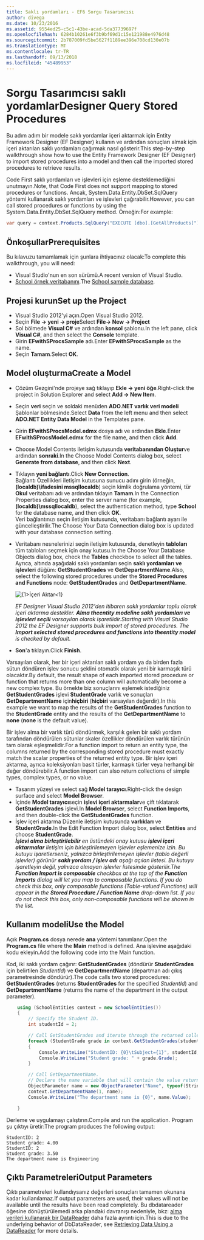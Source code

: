 ```yaml
---
title: Saklı yordamları - EF6 Sorgu Tasarımcısı
author: divega
ms.date: 10/23/2016
ms.assetid: 9554ed25-c5c1-43be-acad-5da37739697f
ms.openlocfilehash: 6284b10261e6f3b9bf69d1c15e121988e4976d48
ms.sourcegitcommit: 2b787009fd5be5627f1189ee396e708cd130e07b
ms.translationtype: MT
ms.contentlocale: tr-TR
ms.lasthandoff: 09/13/2018
ms.locfileid: "45489953"
---
```

# <a name="designer-query-stored-procedures"></a><span data-ttu-id="1f487-102">Sorgu Tasarımcısı saklı yordamlar</span><span class="sxs-lookup"><span data-stu-id="1f487-102">Designer Query Stored Procedures</span></span>
<span data-ttu-id="1f487-103">Bu adım adım bir modele saklı yordamlar içeri aktarmak için Entity Framework Designer (EF Designer) kullanın ve ardından sonuçları almak için içeri aktarılan saklı yordamları çağırmak nasıl gösterir.</span><span class="sxs-lookup"><span data-stu-id="1f487-103">This step-by-step walkthrough show how to use the Entity Framework Designer (EF Designer) to import stored procedures into a model and then call the imported stored procedures to retrieve results.</span></span> 

<span data-ttu-id="1f487-104">Code First saklı yordamları ve işlevleri için eşleme desteklemediğini unutmayın.</span><span class="sxs-lookup"><span data-stu-id="1f487-104">Note, that Code First does not support mapping to stored procedures or functions.</span></span> <span data-ttu-id="1f487-105">Ancak, System.Data.Entity.DbSet.SqlQuery yöntemi kullanarak saklı yordamları ve işlevleri çağırabilir.</span><span class="sxs-lookup"><span data-stu-id="1f487-105">However, you can call stored procedures or functions by using the System.Data.Entity.DbSet.SqlQuery method.</span></span> <span data-ttu-id="1f487-106">Örneğin:</span><span class="sxs-lookup"><span data-stu-id="1f487-106">For example:</span></span>
``` csharp
var query = context.Products.SqlQuery("EXECUTE [dbo].[GetAllProducts]")`;
```

## <a name="prerequisites"></a><span data-ttu-id="1f487-107">Önkoşullar</span><span class="sxs-lookup"><span data-stu-id="1f487-107">Prerequisites</span></span>

<span data-ttu-id="1f487-108">Bu kılavuzu tamamlamak için şunlara ihtiyacınız olacak:</span><span class="sxs-lookup"><span data-stu-id="1f487-108">To complete this walkthrough, you will need:</span></span>

- <span data-ttu-id="1f487-109">Visual Studio'nun en son sürümü.</span><span class="sxs-lookup"><span data-stu-id="1f487-109">A recent version of Visual Studio.</span></span>
- <span data-ttu-id="1f487-110">[School örnek veritabanını](~/ef6/resources/school-database.md).</span><span class="sxs-lookup"><span data-stu-id="1f487-110">The [School sample database](~/ef6/resources/school-database.md).</span></span>

## <a name="set-up-the-project"></a><span data-ttu-id="1f487-111">Projesi kurun</span><span class="sxs-lookup"><span data-stu-id="1f487-111">Set up the Project</span></span>

-   <span data-ttu-id="1f487-112">Visual Studio 2012'yi açın.</span><span class="sxs-lookup"><span data-stu-id="1f487-112">Open Visual Studio 2012.</span></span>
-   <span data-ttu-id="1f487-113">Seçin **File -&gt; yeni -&gt; proje**</span><span class="sxs-lookup"><span data-stu-id="1f487-113">Select **File-&gt; New -&gt; Project**</span></span>
-   <span data-ttu-id="1f487-114">Sol bölmede **Visual C\#** ve ardından **konsol** şablonu.</span><span class="sxs-lookup"><span data-stu-id="1f487-114">In the left pane, click **Visual C\#**, and then select the **Console** template.</span></span>
-   <span data-ttu-id="1f487-115">Girin **EFwithSProcsSample** adı.</span><span class="sxs-lookup"><span data-stu-id="1f487-115">Enter **EFwithSProcsSample** as the name.</span></span>
-   <span data-ttu-id="1f487-116">Seçin **Tamam**.</span><span class="sxs-lookup"><span data-stu-id="1f487-116">Select **OK**.</span></span>

## <a name="create-a-model"></a><span data-ttu-id="1f487-117">Model oluşturma</span><span class="sxs-lookup"><span data-stu-id="1f487-117">Create a Model</span></span>

-   <span data-ttu-id="1f487-118">Çözüm Gezgini'nde projeye sağ tıklayıp **Ekle -&gt; yeni öğe**.</span><span class="sxs-lookup"><span data-stu-id="1f487-118">Right-click the project in Solution Explorer and select **Add -&gt; New Item**.</span></span>
-   <span data-ttu-id="1f487-119">Seçin **veri** seçin ve soldaki menüden **ADO.NET varlık veri modeli** Şablonlar bölmesinde.</span><span class="sxs-lookup"><span data-stu-id="1f487-119">Select **Data** from the left menu and then select **ADO.NET Entity Data Model** in the Templates pane.</span></span>
-   <span data-ttu-id="1f487-120">Girin **EFwithSProcsModel.edmx** dosya adı ve ardından **Ekle**.</span><span class="sxs-lookup"><span data-stu-id="1f487-120">Enter **EFwithSProcsModel.edmx** for the file name, and then click **Add**.</span></span>
-   <span data-ttu-id="1f487-121">Choose Model Contents iletişim kutusunda **veritabanından Oluştur**ve ardından **sonraki**.</span><span class="sxs-lookup"><span data-stu-id="1f487-121">In the Choose Model Contents dialog box, select **Generate from database**, and then click **Next**.</span></span>
-   <span data-ttu-id="1f487-122">Tıklayın **yeni bağlantı**.</span><span class="sxs-lookup"><span data-stu-id="1f487-122">Click **New Connection**.</span></span>  
    <span data-ttu-id="1f487-123">Bağlantı Özellikleri iletişim kutusuna sunucu adını girin (örneğin, **(localdb)\\ifadesini mssqllocaldb**) seçin kimlik doğrulama yöntemi, tür **Okul** veritabanı adı ve ardından tıklayın **Tamam**.</span><span class="sxs-lookup"><span data-stu-id="1f487-123">In the Connection Properties dialog box, enter the server name (for example, **(localdb)\\mssqllocaldb**), select the authentication method, type **School** for the database name, and then click **OK**.</span></span>  
    <span data-ttu-id="1f487-124">Veri bağlantınızı seçin iletişim kutusunda, veritabanı bağlantı ayarı ile güncelleştirilir.</span><span class="sxs-lookup"><span data-stu-id="1f487-124">The Choose Your Data Connection dialog box is updated with your database connection setting.</span></span>
-   <span data-ttu-id="1f487-125">Veritabanı nesnelerinizi seçin iletişim kutusunda, denetleyin **tabloları** tüm tabloları seçmek için onay kutusu.</span><span class="sxs-lookup"><span data-stu-id="1f487-125">In the Choose Your Database Objects dialog box, check the **Tables** checkbox to select all the tables.</span></span>  
    <span data-ttu-id="1f487-126">Ayrıca, altında aşağıdaki saklı yordamları seçin **saklı yordamları ve işlevleri** düğüm: **GetStudentGrades** ve **GetDepartmentName**.</span><span class="sxs-lookup"><span data-stu-id="1f487-126">Also, select the following stored procedures under the **Stored Procedures and Functions** node: **GetStudentGrades** and **GetDepartmentName**.</span></span> 

    ![{1&gt;İçeri Aktar&lt;1}](~/ef6/media/import.jpg)

    <span data-ttu-id="1f487-128">*EF Designer Visual Studio 2012'den itibaren saklı yordamlar toplu olarak içeri aktarma destekler. **Alma theentity modeline saklı yordamları ve işlevleri seçili** varsayılan olarak işaretlidir.*</span><span class="sxs-lookup"><span data-stu-id="1f487-128">*Starting with Visual Studio 2012 the EF Designer supports bulk import of stored procedures. The **Import selected stored procedures and functions into theentity model** is checked by default.*</span></span>
-   <span data-ttu-id="1f487-129">**Son**'a tıklayın.</span><span class="sxs-lookup"><span data-stu-id="1f487-129">Click **Finish**.</span></span>

<span data-ttu-id="1f487-130">Varsayılan olarak, her bir içeri aktarılan saklı yordam ya da birden fazla sütun döndüren işlev sonucu şeklini otomatik olarak yeni bir karmaşık türü olacaktır.</span><span class="sxs-lookup"><span data-stu-id="1f487-130">By default, the result shape of each imported stored procedure or function that returns more than one column will automatically become a new complex type.</span></span> <span data-ttu-id="1f487-131">Bu örnekte biz sonuçlarını eşlemek istediğiniz **GetStudentGrades** işlevi **StudentGrade** varlık ve sonuçları **GetDepartmentName** için**hiçbiri** (**hiçbiri** varsayılan değerdir).</span><span class="sxs-lookup"><span data-stu-id="1f487-131">In this example we want to map the results of the **GetStudentGrades** function to the **StudentGrade** entity and the results of the **GetDepartmentName** to **none** (**none** is the default value).</span></span>

<span data-ttu-id="1f487-132">Bir işlev alma bir varlık türü döndürmek, karşılık gelen bir saklı yordam tarafından döndürülen sütunlar skaler özellikler döndürülen varlık türünün tam olarak eşleşmelidir.</span><span class="sxs-lookup"><span data-stu-id="1f487-132">For a function import to return an entity type, the columns returned by the corresponding stored procedure must exactly match the scalar properties of the returned entity type.</span></span> <span data-ttu-id="1f487-133">Bir işlev içeri aktarma, ayrıca koleksiyonları basit türler, karmaşık türler veya herhangi bir değer döndürebilir.</span><span class="sxs-lookup"><span data-stu-id="1f487-133">A function import can also return collections of simple types, complex types, or no value.</span></span>

-   <span data-ttu-id="1f487-134">Tasarım yüzeyi ve select sağ **Model tarayıcı**.</span><span class="sxs-lookup"><span data-stu-id="1f487-134">Right-click the design surface and select **Model Browser**.</span></span>
-   <span data-ttu-id="1f487-135">İçinde **Model tarayıcı**seçin **işlevi içeri aktarmalar**ve çift tıklatarak **GetStudentGrades** işlevi.</span><span class="sxs-lookup"><span data-stu-id="1f487-135">In **Model Browser**, select **Function Imports**, and then double-click the **GetStudentGrades** function.</span></span>
-   <span data-ttu-id="1f487-136">İşlev içeri aktarma Düzenle iletişim kutusunda **varlıkları** ve **StudentGrade**.</span><span class="sxs-lookup"><span data-stu-id="1f487-136">In the Edit Function Import dialog box, select **Entities** and choose **StudentGrade**.</span></span>  
    <span data-ttu-id="1f487-137">***İşlevi alma birleştirilebilir** en üstündeki onay kutusu **işlevi içeri aktarmalar** iletişim için birleştirilemeyen işlevler eşlemenize izin. Bu kutuyu işaretlerseniz, yalnızca birleştirilemeyen işlevler (tablo değerli işlevler) görünür **saklı yordam / işlev adı** aşağı açılan listesi. Bu kutuyu işaretleyin değil, yalnızca olmayan işlevler listesinde gösterilir.*</span><span class="sxs-lookup"><span data-stu-id="1f487-137">*The **Function Import is composable** checkbox at the top of the **Function Imports** dialog will let you map to composable functions. If you do check this box, only composable functions (Table-valued Functions) will appear in the **Stored Procedure / Function Name** drop-down list. If you do not check this box, only non-composable functions will be shown in the list.*</span></span>

## <a name="use-the-model"></a><span data-ttu-id="1f487-138">Kullanım modeli</span><span class="sxs-lookup"><span data-stu-id="1f487-138">Use the Model</span></span>

<span data-ttu-id="1f487-139">Açık **Program.cs** dosya nerede **ana** yöntemi tanımlanır.</span><span class="sxs-lookup"><span data-stu-id="1f487-139">Open the **Program.cs** file where the **Main** method is defined.</span></span> <span data-ttu-id="1f487-140">Ana işlevine aşağıdaki kodu ekleyin.</span><span class="sxs-lookup"><span data-stu-id="1f487-140">Add the following code into the Main function.</span></span>

<span data-ttu-id="1f487-141">Kod, iki saklı yordam çağırır: **GetStudentGrades** (döndürür **StudentGrades** için belirtilen *StudentId*) ve **GetDepartmentName** (departman adı çıkış parametresinde döndürür).</span><span class="sxs-lookup"><span data-stu-id="1f487-141">The code calls two stored procedures: **GetStudentGrades** (returns **StudentGrades** for the specified *StudentId*) and **GetDepartmentName** (returns the name of the department in the output parameter).</span></span>  

``` csharp
    using (SchoolEntities context = new SchoolEntities())
    {
        // Specify the Student ID.
        int studentId = 2;

        // Call GetStudentGrades and iterate through the returned collection.
        foreach (StudentGrade grade in context.GetStudentGrades(studentId))
        {
            Console.WriteLine("StudentID: {0}\tSubject={1}", studentId, grade.Subject);
            Console.WriteLine("Student grade: " + grade.Grade);
        }

        // Call GetDepartmentName.
        // Declare the name variable that will contain the value returned by the output parameter.
        ObjectParameter name = new ObjectParameter("Name", typeof(String));
        context.GetDepartmentName(1, name);
        Console.WriteLine("The department name is {0}", name.Value);

    }
```

<span data-ttu-id="1f487-142">Derleme ve uygulamayı çalıştırın.</span><span class="sxs-lookup"><span data-stu-id="1f487-142">Compile and run the application.</span></span> <span data-ttu-id="1f487-143">Program şu çıktıyı üretir:</span><span class="sxs-lookup"><span data-stu-id="1f487-143">The program produces the following output:</span></span>

```
StudentID: 2
Student grade: 4.00
StudentID: 2
Student grade: 3.50
The department name is Engineering
```

<a name="output-parameters"></a><span data-ttu-id="1f487-144">Çıktı Parametreleri</span><span class="sxs-lookup"><span data-stu-id="1f487-144">Output Parameters</span></span>
-----------------

<span data-ttu-id="1f487-145">Çıktı parametreleri kullandıysanız değerleri sonuçları tamamen okunana kadar kullanılamaz.</span><span class="sxs-lookup"><span data-stu-id="1f487-145">If output parameters are used, their values will not be available until the results have been read completely.</span></span> <span data-ttu-id="1f487-146">Bu dbdatareader öğesine dönüştürülemedi arka plandaki davranışı nedeniyle, bkz: [alma verileri kullanarak bir DataReader](http://go.microsoft.com/fwlink/?LinkID=398589) daha fazla ayrıntı için.</span><span class="sxs-lookup"><span data-stu-id="1f487-146">This is due to the underlying behavior of DbDataReader, see [Retrieving Data Using a DataReader](http://go.microsoft.com/fwlink/?LinkID=398589) for more details.</span></span>
